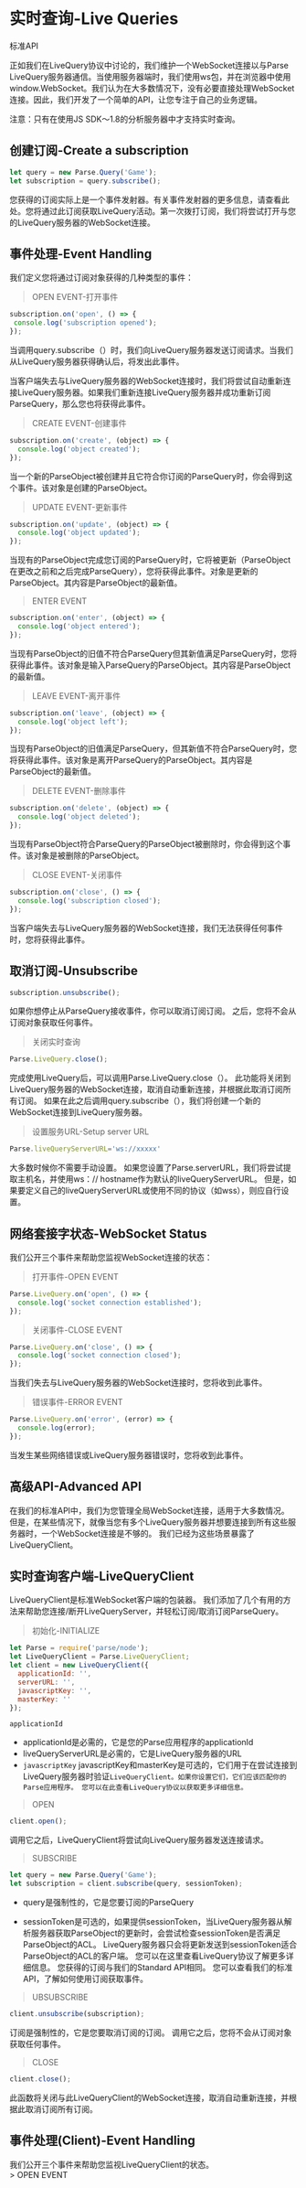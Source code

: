 # 实时查询-Live Queries

标准API

正如我们在LiveQuery协议中讨论的，我们维护一个WebSocket连接以与Parse LiveQuery服务器通信。当使用服务器端时，我们使用ws包，并在浏览器中使用window.WebSocket。我们认为在大多数情况下，没有必要直接处理WebSocket连接。因此，我们开发了一个简单的API，让您专注于自己的业务逻辑。

注意：只有在使用JS SDK〜1.8的分析服务器中才支持实时查询。

## 创建订阅-Create a subscription

```js
let query = new Parse.Query('Game');
let subscription = query.subscribe();
```

您获得的订阅实际上是一个事件发射器。有关事件发射器的更多信息，请查看此处。您将通过此订阅获取LiveQuery活动。第一次拨打订阅，我们将尝试打开与您的LiveQuery服务器的WebSocket连接。

## 事件处理-Event Handling

我们定义您将通过订阅对象获得的几种类型的事件：

> OPEN EVENT-打开事件

```js
subscription.on('open', () => {
 console.log('subscription opened');
});
```

当调用query.subscribe（）时，我们向LiveQuery服务器发送订阅请求。当我们从LiveQuery服务器获得确认后，将发出此事件。

当客户端失去与LiveQuery服务器的WebSocket连接时，我们将尝试自动重新连接LiveQuery服务器。如果我们重新连接LiveQuery服务器并成功重新订阅ParseQuery，那么您也将获得此事件。

> CREATE EVENT-创建事件

```js
subscription.on('create', (object) => {
  console.log('object created');
});
```

当一个新的ParseObject被创建并且它符合你订阅的ParseQuery时，你会得到这个事件。该对象是创建的ParseObject。

> UPDATE EVENT-更新事件

```js
subscription.on('update', (object) => {
  console.log('object updated');
});
```

当现有的ParseObject完成您订阅的ParseQuery时，它将被更新（ParseObject在更改之前和之后完成ParseQuery），您将获得此事件。对象是更新的ParseObject。其内容是ParseObject的最新值。

> ENTER EVENT

```js
subscription.on('enter', (object) => {
  console.log('object entered');
});
```

当现有ParseObject的旧值不符合ParseQuery但其新值满足ParseQuery时，您将获得此事件。该对象是输入ParseQuery的ParseObject。其内容是ParseObject的最新值。

> LEAVE EVENT-离开事件

```js
subscription.on('leave', (object) => {
  console.log('object left');
});
```

当现有ParseObject的旧值满足ParseQuery，但其新值不符合ParseQuery时，您将获得此事件。该对象是离开ParseQuery的ParseObject。其内容是ParseObject的最新值。

> DELETE EVENT-删除事件

```js
subscription.on('delete', (object) => {
  console.log('object deleted');
});
```

当现有ParseObject符合ParseQuery的ParseObject被删除时，你会得到这个事件。该对象是被删除的ParseObject。

> CLOSE EVENT-关闭事件

```js
subscription.on('close', () => {
  console.log('subscription closed');
});
```

当客户端失去与LiveQuery服务器的WebSocket连接，我们无法获得任何事件时，您将获得此事件。

## 取消订阅-Unsubscribe

```js
subscription.unsubscribe();
```

如果你想停止从ParseQuery接收事件，你可以取消订阅订阅。 之后，您将不会从订阅对象获取任何事件。

> 关闭实时查询

```js
Parse.LiveQuery.close();
```

完成使用LiveQuery后，可以调用Parse.LiveQuery.close（）。 此功能将关闭到LiveQuery服务器的WebSocket连接，取消自动重新连接，并根据此取消订阅所有订阅。 如果在此之后调用query.subscribe（），我们将创建一个新的WebSocket连接到LiveQuery服务器。

> 设置服务URL-Setup server URL

```js
Parse.liveQueryServerURL='ws://xxxxx'
```

大多数时候你不需要手动设置。 如果您设置了Parse.serverURL，我们将尝试提取主机名，并使用ws：// hostname作为默认的liveQueryServerURL。 但是，如果要定义自己的liveQueryServerURL或使用不同的协议（如wss），则应自行设置。

## 网络套接字状态-WebSocket Status

我们公开三个事件来帮助您监视WebSocket连接的状态：

> 打开事件-OPEN EVENT

```js
Parse.LiveQuery.on('open', () => {
  console.log('socket connection established');
});
```

> 关闭事件-CLOSE EVENT

```js
Parse.LiveQuery.on('close', () => {
  console.log('socket connection closed');
});

```

当我们失去与LiveQuery服务器的WebSocket连接时，您将收到此事件。

> 错误事件-ERROR EVENT

```js
Parse.LiveQuery.on('error', (error) => {
  console.log(error);
});
```

当发生某些网络错误或LiveQuery服务器错误时，您将收到此事件。

## 高级API-Advanced API

在我们的标准API中，我们为您管理全局WebSocket连接，适用于大多数情况。 但是，在某些情况下，就像当您有多个LiveQuery服务器并想要连接到所有这些服务器时，一个WebSocket连接是不够的。 我们已经为这些场景暴露了LiveQueryClient。

## 实时查询客户端-LiveQueryClient

LiveQueryClient是标准WebSocket客户端的包装器。 我们添加了几个有用的方法来帮助您连接/断开LiveQueryServer，并轻松订阅/取消订阅ParseQuery。

> 初始化-INITIALIZE

```js
let Parse = require('parse/node');
let LiveQueryClient = Parse.LiveQueryClient;
let client = new LiveQueryClient({
  applicationId: '',
  serverURL: '',
  javascriptKey: '',
  masterKey: ''
});
```

`applicationId`

* applicationId是必需的，它是您的Parse应用程序的applicationId
* liveQueryServerURL是必需的，它是LiveQuery服务器的URL
* `javascriptKey`
  javascriptKey和masterKey是可选的，它们用于在尝试连接到LiveQuery服务器时验证`LiveQueryClient。如果你设置它们，它们应该匹配你的Parse应用程序。 您可以在此查看LiveQuery协议以获取更多详细信息。`

> OPEN

```js
client.open();
```



调用它之后，LiveQueryClient将尝试向LiveQuery服务器发送连接请求。

> SUBSCRIBE

```js
let query = new Parse.Query('Game');
let subscription = client.subscribe(query, sessionToken); 
```

* query是强制性的，它是您要订阅的ParseQuery

* sessionToken是可选的，如果提供sessionToken，当LiveQuery服务器从解析服务器获取ParseObject的更新时，会尝试检查sessionToken是否满足ParseObject的ACL。 LiveQuery服务器只会将更新发送到sessionToken适合ParseObject的ACL的客户端。 您可以在这里查看LiveQuery协议了解更多详细信息。 您获得的订阅与我们的Standard API相同。 您可以查看我们的标准API，了解如何使用订阅获取事件。

> UBSUBSCRIBE

```js
client.unsubscribe(subscription);
```

订阅是强制性的，它是您要取消订阅的订阅。 调用它之后，您将不会从订阅对象获取任何事件。

> CLOSE

```js
client.close();
```

此函数将关闭与此LiveQueryClient的WebSocket连接，取消自动重新连接，并根据此取消订阅所有订阅。

## 事件处理\(Client\)-Event Handling



我们公开三个事件来帮助您监视LiveQueryClient的状态。  
&gt; OPEN EVENT

